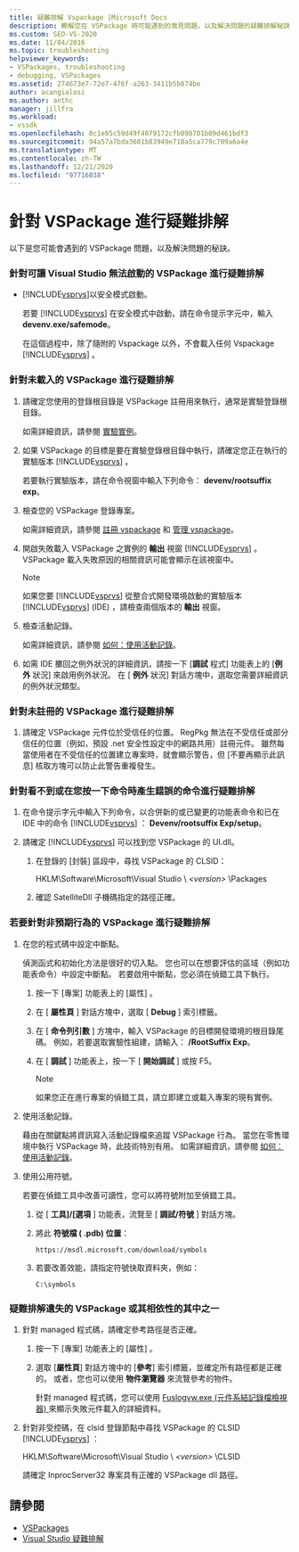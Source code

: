 ```yaml
---
title: 疑難排解 Vspackage |Microsoft Docs
description: 瞭解您在 VSPackage 時可能遇到的常見問題，以及解決問題的疑難排解秘訣。
ms.custom: SEO-VS-2020
ms.date: 11/04/2016
ms.topic: troubleshooting
helpviewer_keywords:
- VSPackages, troubleshooting
- debugging, VSPackages
ms.assetid: 274673e7-72e7-476f-a263-3411b5b874be
author: acangialosi
ms.author: anthc
manager: jillfra
ms.workload:
- vssdk
ms.openlocfilehash: 0c1e85c59d49f4079172cfb098701b09d461bdf3
ms.sourcegitcommit: 94a57a7bda3601b83949e710a5ca779c709a6a4e
ms.translationtype: MT
ms.contentlocale: zh-TW
ms.lasthandoff: 12/21/2020
ms.locfileid: "97716038"
---
```

# <a name="troubleshooting-vspackages"></a>針對 VSPackage 進行疑難排解
以下是您可能會遇到的 VSPackage 問題，以及解決問題的秘訣。

### <a name="to-troubleshoot-a-vspackage-that-keeps-visual-studio-from-starting"></a>針對可讓 Visual Studio 無法啟動的 VSPackage 進行疑難排解

- [!INCLUDE[vsprvs](../code-quality/includes/vsprvs_md.md)]以安全模式啟動。

   若要 [!INCLUDE[vsprvs](../code-quality/includes/vsprvs_md.md)] 在安全模式中啟動，請在命令提示字元中，輸入 **devenv.exe/safemode**。

   在這個過程中，除了隨附的 Vspackage 以外，不會載入任何 Vspackage [!INCLUDE[vsprvs](../code-quality/includes/vsprvs_md.md)] 。

### <a name="to-troubleshoot-a-vspackage-that-does-not-load"></a>針對未載入的 VSPackage 進行疑難排解

1. 請確定您使用的登錄根目錄是 VSPackage 註冊用來執行，通常是實驗登錄根目錄。

    如需詳細資訊，請參閱 [實驗實例](../extensibility/the-experimental-instance.md)。

2. 如果 VSPackage 的目標是要在實驗登錄根目錄中執行，請確定您正在執行的實驗版本 [!INCLUDE[vsprvs](../code-quality/includes/vsprvs_md.md)] 。

    若要執行實驗版本，請在命令視窗中輸入下列命令： **devenv/rootsuffix exp**。

3. 檢查您的 VSPackage 登錄專案。

    如需詳細資訊，請參閱 [註冊 vspackage](registering-and-unregistering-vspackages.md) 和 [管理 vspackage](../extensibility/managing-vspackages.md)。

4. 開啟失敗載入 VSPackage 之實例的 **輸出** 視窗 [!INCLUDE[vsprvs](../code-quality/includes/vsprvs_md.md)] 。 VSPackage 載入失敗原因的相關資訊可能會顯示在該視窗中。

   > [!NOTE]
   > 如果您要 [!INCLUDE[vsprvs](../code-quality/includes/vsprvs_md.md)] 從整合式開發環境啟動的實驗版本 [!INCLUDE[vsprvs](../code-quality/includes/vsprvs_md.md)] (IDE) ，請檢查兩個版本的 **輸出** 視窗。

5. 檢查活動記錄。

    如需詳細資訊，請參閱 [如何：使用活動記錄](../extensibility/how-to-use-the-activity-log.md)。

6. 如需 IDE 擲回之例外狀況的詳細資訊，請按一下 [**調試** 程式] 功能表上的 [**例外** 狀況] 來啟用例外狀況。 在 [ **例外** 狀況] 對話方塊中，選取您需要詳細資訊的例外狀況類型。

### <a name="to-troubleshoot-a-vspackage-that-does-not-register"></a>針對未註冊的 VSPackage 進行疑難排解

1. 請確定 VSPackage 元件位於受信任的位置。 RegPkg 無法在不受信任或部分信任的位置（例如，預設 .net 安全性設定中的網路共用）註冊元件。 雖然每當使用者在不受信任的位置建立專案時，就會顯示警告，但 [不要再顯示此訊息] 核取方塊可以防止此警告重複發生。

### <a name="to-troubleshoot-a-command-that-is-not-visible-or-that-generates-an-error-when-you-click-a-command"></a>針對看不到或在您按一下命令時產生錯誤的命令進行疑難排解

1. 在命令提示字元中輸入下列命令，以合併新的或已變更的功能表命令和已在 IDE 中的命令 [!INCLUDE[vsprvs](../code-quality/includes/vsprvs_md.md)] ： **Devenv/rootsuffix Exp/setup**。

2. 請確定 [!INCLUDE[vsprvs](../code-quality/includes/vsprvs_md.md)] 可以找到您 VSPackage 的 UI.dll。

   1. 在登錄的 [封裝] 區段中，尋找 VSPackage 的 CLSID：

        HKLM\Software\Microsoft\Visual Studio \\ *\<version>* \Packages

   2. 確認 SatelliteDll 子機碼指定的路徑正確。

### <a name="to-troubleshoot-a-vspackage-that-behaves-unexpectedly"></a>若要針對非預期行為的 VSPackage 進行疑難排解

1. 在您的程式碼中設定中斷點。

     偵測函式和初始化方法是很好的切入點。 您也可以在想要評估的區域（例如功能表命令）中設定中斷點。 若要啟用中斷點，您必須在偵錯工具下執行。

    1. 按一下 [專案]  功能表上的 [屬性]  。

    2. 在 [ **屬性頁** ] 對話方塊中，選取 [ **Debug** ] 索引標籤。

    3. 在 [ **命令列引數** ] 方塊中，輸入 VSPackage 的目標開發環境的根目錄尾碼。 例如，若要選取實驗性組建，請輸入： **/RootSuffix Exp**。

    4. 在 [ **調試** ] 功能表上，按一下 [ **開始調試** ] 或按 F5。

        > [!NOTE]
        > 如果您正在進行專案的偵錯工具，請立即建立或載入專案的現有實例。

2. 使用活動記錄。

     藉由在關鍵點將資訊寫入活動記錄檔來追蹤 VSPackage 行為。 當您在零售環境中執行 VSPackage 時，此技術特別有用。 如需詳細資訊，請參閱 [如何：使用活動記錄](../extensibility/how-to-use-the-activity-log.md)。

3. 使用公用符號。

     若要在偵錯工具中改善可讀性，您可以將符號附加至偵錯工具。

    1. 從 [ **工具]/[選項** ] 功能表，流覽至 [ **調試/符號** ] 對話方塊。

    2. 將此 **符號檔 ( .pdb) 位置**：

         `https://msdl.microsoft.com/download/symbols`

    3. 若要改善效能，請指定符號快取資料夾，例如：

        ```
        C:\symbols
        ```

### <a name="to-troubleshoot-a-missing-vspackage-or-one-of-its-dependencies"></a>疑難排解遺失的 VSPackage 或其相依性的其中之一

1. 針對 managed 程式碼，請確定參考路徑是否正確。

   1. 按一下 [專案]  功能表上的 [屬性]  。

   2. 選取 [**屬性頁**] 對話方塊中的 [**參考**] 索引標籤，並確定所有路徑都是正確的。 或者，您也可以使用 **物件瀏覽器** 來流覽參考的物件。

        針對 managed 程式碼，您可以使用 [Fuslogvw.exe (元件系結記錄檔檢視器) ](/dotnet/framework/tools/fuslogvw-exe-assembly-binding-log-viewer) 來顯示失敗元件載入的詳細資料。

2. 針對非受控碼，在 clsid 登錄節點中尋找 VSPackage 的 CLSID [!INCLUDE[vsprvs](../code-quality/includes/vsprvs_md.md)] ：

    HKLM\Software\Microsoft\Visual Studio \\ *\<version>* \CLSID

   請確定 InprocServer32 專案具有正確的 VSPackage dll 路徑。

## <a name="see-also"></a>請參閱
- [VSPackages](../extensibility/internals/vspackages.md)
- [Visual Studio 疑難排解](/troubleshoot/visualstudio/welcome-visual-studio/)
